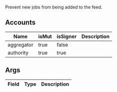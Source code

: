Prevent new jobs from being added to the feed.

## Accounts
|Name|isMut|isSigner|Description|
|--|--|--|--|
| aggregator | true | false |  |
| authority | true | true |  |
## Args
|Field|Type|Description|
|--|--|--|
